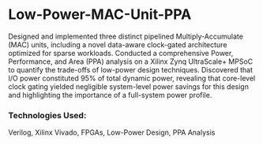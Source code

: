 # Low-Power-MAC-Unit-PPA
Designed and implemented three distinct pipelined Multiply-Accumulate (MAC) units, including a novel data-aware clock-gated architecture optimized for sparse workloads.
Conducted a comprehensive Power, Performance, and Area (PPA) analysis on a Xilinx Zynq UltraScale+ MPSoC to quantify the trade-offs of low-power design techniques.
Discovered that I/O power constituted 95% of total dynamic power, revealing that core-level clock gating yielded negligible system-level power savings for this design and highlighting the importance of a full-system power profile.

### Technologies Used:
Verilog, Xilinx Vivado, FPGAs, Low-Power Design, PPA Analysis
